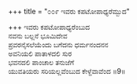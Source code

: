 +++
title = "೦೦೯ ಇವರು ಕಪಟೋಪಾಧ್ಯರೆಮ್ಬುದ"

+++
ಇವರು ಕಪಟೋಪಾಧ್ಯರೆಂಬುದ  
ನವನು ಬಲ್ಲನೆ ಭೂಮಿದೇವ  
ಪ್ರವರನೈಸಲೆಯೆಂದು ಬಗೆದನು ಧರ್ಮನಂದನನ   
ಅವನಿಯಲಿ ಪಾತಾಳದಲಿ ಸುರ  
ಭವನದಲಿ ಪಾಂಚಾಲ ತನುಜೆಗೆ  
ಯುವತಿಯರು ಸರಿಯಲ್ಲವೆಂಬುದ ಕೇಳ್ದೆವಾವೆಂದ      ॥9॥